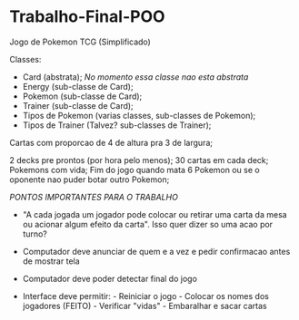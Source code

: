 # Trabalho-Final-POO

Jogo de Pokemon TCG (Simplificado)

Classes:
- Card (abstrata); *No momento essa classe nao esta abstrata*
- Energy (sub-classe de Card);
- Pokemon (sub-classe de Card);
- Trainer (sub-classe de Card);
- Tipos de Pokemon (varias classes, sub-classes de Pokemon);
- Tipos de Trainer (Talvez? sub-classes de Trainer);

Cartas com proporcao de 4 de altura pra 3 de largura;

2 decks pre prontos (por hora pelo menos);
30 cartas em cada deck;
Pokemons com vida;
Fim do jogo quando mata 6 Pokemon ou se o oponente nao
puder botar outro Pokemon;

*PONTOS IMPORTANTES PARA O TRABALHO*
- "A cada jogada um jogador pode colocar ou retirar uma carta da mesa ou acionar algum 
efeito da carta". Isso quer dizer so uma acao por turno?

- Computador deve anunciar de quem e a vez e pedir confirmacao antes de mostrar tela

- Computador deve poder detectar final do jogo

- Interface deve permitir:
      - Reiniciar o jogo
      - Colocar os nomes dos jogadores (FEITO)
      - Verificar "vidas"
      - Embaralhar e sacar cartas
